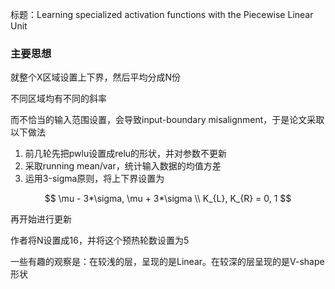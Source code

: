 标题：Learning specialized activation functions with the Piecewise Linear Unit

### 主要思想

就整个X区域设置上下界，然后平均分成N份

不同区域均有不同的斜率

而不恰当的输入范围设置，会导致input-boundary misalignment，于是论文采取以下做法

1. 前几轮先把pwlu设置成relu的形状，并对参数不更新
2. 采取running mean/var，统计输入数据的均值方差
3. 运用3-sigma原则，将上下界设置为

$$
\mu - 3*\sigma, \mu + 3*\sigma \\
K_{L}, K_{R} = 0, 1
$$

再开始进行更新

作者将N设置成16，并将这个预热轮数设置为5

一些有趣的观察是：在较浅的层，呈现的是Linear。在较深的层呈现的是V-shape形状

